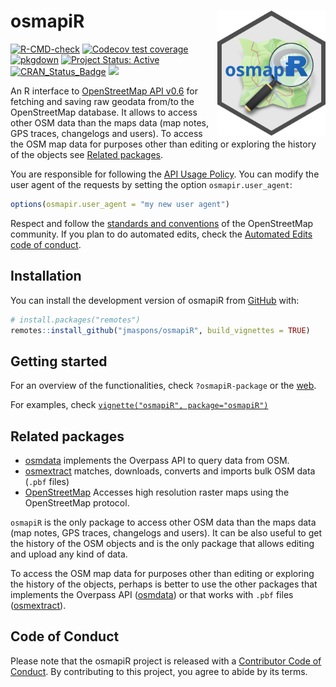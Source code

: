 
<!-- README.md is generated from README.Rmd. Please edit that file -->

# osmapiR <a href="https://jmaspons.github.io/osmapiR"><img src="man/figures/logo.svg" align="right" height="200" alt="osmapiR website" /></a>

<!-- badges: start -->

[![R-CMD-check](https://github.com/jmaspons/osmapiR/actions/workflows/R-CMD-check.yaml/badge.svg)](https://github.com/jmaspons/osmapiR/actions/workflows/R-CMD-check.yaml)
[![Codecov test
coverage](https://codecov.io/gh/jmaspons/osmapiR/branch/main/graph/badge.svg)](https://codecov.io/gh/jmaspons/osmapiR)
[![pkgdown](https://github.com/jmaspons/osmapiR/actions/workflows/pkgdown.yaml/badge.svg)](https://github.com/jmaspons/osmapiR/actions/workflows/pkgdown.yaml)
[![Project Status:
Active](https://www.repostatus.org/badges/latest/active.svg)](https://www.repostatus.org/#active)
[![CRAN_Status_Badge](https://www.r-pkg.org/badges/version/osmapiR)](https://cran.r-project.org/package=osmapiR)
[![](https://badges.ropensci.org/633_status.svg)](https://github.com/ropensci/software-review/issues/633)
<!-- badges: end -->

An R interface to [OpenStreetMap API
v0.6](https://wiki.openstreetmap.org/wiki/API_v0.6) for fetching and
saving raw geodata from/to the OpenStreetMap database. It allows to
access other OSM data than the maps data (map notes, GPS traces,
changelogs and users). To access the OSM map data for purposes other
than editing or exploring the history of the objects see [Related
packages](README.md#related-packages).

You are responsible for following the [API Usage
Policy](https://operations.osmfoundation.org/policies/api/). You can
modify the user agent of the requests by setting the option
`osmapir.user_agent`:

``` r
options(osmapir.user_agent = "my new user agent")
```

Respect and follow the [standards and
conventions](https://wiki.openstreetmap.org/wiki/Editing_Standards_and_Conventions)
of the OpenStreetMap community. If you plan to do automated edits, check
the [Automated Edits code of
conduct](https://wiki.openstreetmap.org/wiki/Automated_Edits_code_of_conduct).

## Installation

You can install the development version of osmapiR from
[GitHub](https://github.com) with:

``` r
# install.packages("remotes")
remotes::install_github("jmaspons/osmapiR", build_vignettes = TRUE)
```

## Getting started

For an overview of the functionalities, check `?osmapiR-package` or the
[web](https://jmaspons.github.io/osmapiR/reference/index.html).

For examples, check
[`vignette("osmapiR", package="osmapiR")`](https://jmaspons.github.io/osmapiR/articles/osmapiR.html)

## Related packages

- [osmdata](https://cran.r-project.org/package=osmdata) implements the
  Overpass API to query data from OSM.
- [osmextract](https://cran.r-project.org/package=osmextract) matches,
  downloads, converts and imports bulk OSM data (`.pbf` files)
- [OpenStreetMap](https://cran.r-project.org/package=OpenStreetMap)
  Accesses high resolution raster maps using the OpenStreetMap protocol.

`osmapiR` is the only package to access other OSM data than the maps
data (map notes, GPS traces, changelogs and users). It can be also
useful to get the history of the OSM objects and is the only package
that allows editing and upload any kind of data.

To access the OSM map data for purposes other than editing or exploring
the history of the objects, perhaps is better to use the other packages
that implements the Overpass API
([osmdata](https://cran.r-project.org/package=osmdata)) or that works
with `.pbf` files
([osmextract](https://cran.r-project.org/package=osmextract)).

## Code of Conduct

Please note that the osmapiR project is released with a [Contributor
Code of
Conduct](https://jmaspons.github.io/osmapiR/CODE_OF_CONDUCT.html). By
contributing to this project, you agree to abide by its terms.
